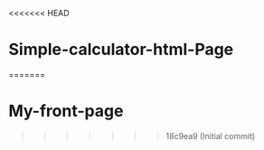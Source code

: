 <<<<<<< HEAD
# Simple-calculator-html-Page
=======
# My-front-page
>>>>>>> 18c9ea9 (Initial commit)
